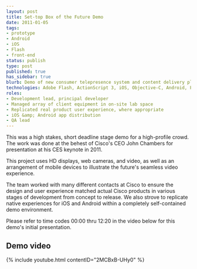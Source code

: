 ```yaml
---
layout: post
title: Set-top Box of the Future Demo
date: 2011-01-05
tags:
- prototype
- Android
- iOS
- Flash
- front-end
status: publish
type: post
published: true
has_sidebar: true
blurb: Demo of new consumer telepresence system and content delivery platform. Developed under short timeline for keynote audience.
technologies: Adobe Flash, ActionScript 3, iOS, Objective-C, Android, Flip HD Camera
roles:
- Development lead, principal developer
- Managed array of client equipment in on-site lab space
- Replicated real product user experience, where appropriate
- iOS &amp; Android app distribution
- QA lead
---
```

This was a high stakes, short deadline stage demo for a high-profile crowd. The work was done at the behest of Cisco's CEO John Chambers for presentation at his CES keynote in 2011.

This project uses HD displays, web cameras, and video, as well as an arrangement of mobile devices to illustrate the future's seamless video experience.

The team worked with many different contacts at Cisco to ensure the design and user experience matched actual Cisco products in various stages of development from concept to release. We also strove to replicate native experiences for iOS and Android within a completely self-contained demo environment.

Please refer to time codes 00:00 thru 12:20 in the video below for this demo's initial presentation.

## Demo video
{% include youtube.html contentID="2MCBxB-UHy0" %}
